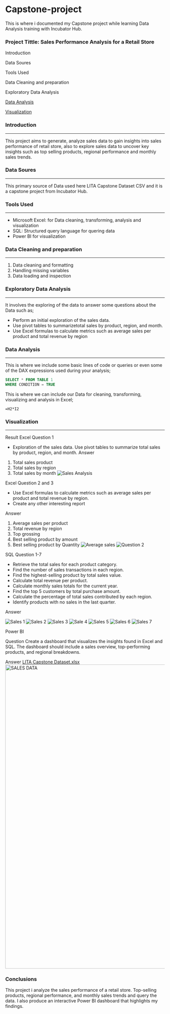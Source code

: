 # Capstone-project
This is where i documented my Capstone project while learning Data Analysis training with Incubator Hub.

### Project Tittle: Sales Performance Analysis for a Retail Store

Introduction

Data Soures

Tools Used

Data Cleaning and preparation 

Exploratory Data Analysis

[Data Analysis](Data-Analysis)

[Visualization](Visualization)

### Introduction
---
This project aims to generate, analyze sales data to gain insights into sales performance of retail store, also to explore sales data to uncover key insights such as top selling products, regional performance and monthly sales trends.

### Data Soures
---
This primary source of Data used here LITA Capstone Dataset CSV and it is a capstone project from Incubator Hub.

### Tools Used
---
 - Microsoft Excel: for Data cleaning, transforming, analysis and visualization
 - SQL: Structured query language for quering data
 - Power BI for visualization

### Data Cleaning and preparation
---
 1. Data cleaning and formatting
 2. Handling missing variables
 3. Data loading and inspection

### Exploratory Data Analysis
---
It involves the exploring of the data to answer some questions about the Data such as;
   - Perform an initial exploration of the sales data.
   - Use pivot tables to summarizetotal sales by product, region, and month.
   - Use Excel formulas to calculate metrics such as average sales per product and total revenue by region
     
### Data Analysis
---
This is where we include some basic lines of code or queries or even some of the DAX expressions used during your analysis;

```SQL
SELECT * FROM TABLE 1
WHERE CONDITION = TRUE
```
This is where we can include our Data for cleaning, transforming, visualizing and analysis in Excel;

```Excel
=H2*I2
```
### Visualization
---
 Result 
Excel Question 1
 - Exploration of the sales data. Use pivot tables to summarize total sales by product, region, and month.
Answer
 1. Total sales product
 2. Total sales by region
 3. Total sales by month 
![Sales Analysis](https://github.com/user-attachments/assets/10a5148f-72c8-4094-9ed0-cd24edbc8b7a)

Excel Question 2 and 3
- Use Excel formulas to calculate metrics such as average sales per product and
total revenue by region.
- Create any other interesting report

Answer
   1. Average sales per product
   2. Total revenue by region
   3. Top grossing
   4. Best selling product by amount
   5. Best selling product by Quantity
![Average sales ](https://github.com/user-attachments/assets/d8287ab4-584f-4cbc-8f04-433774d0eda1)
![Question 2](https://github.com/user-attachments/assets/08017bfb-c4dd-405e-a03c-7bcc779a8097)

SQL
Question 1-7
-  Retrieve the total sales for each product category.
-  Find the number of sales transactions in each region.
-  Find the highest-selling product by total sales value.
-  Calculate total revenue per product.
-  Calculate monthly sales totals for the current year.
-  Find the top 5 customers by total purchase amount.
-  Calculate the percentage of total sales contributed by each region.
-  Identify products with no sales in the last quarter.
  
 Answer
 
![Sales 1](https://github.com/user-attachments/assets/e3729550-b1a2-474c-9c23-cb3cf55dc406)
![Sales 2](https://github.com/user-attachments/assets/4f7221f2-b7ec-4d17-adcf-ab376c2ebc90)
![Sales 3](https://github.com/user-attachments/assets/12dd4453-5ab2-494d-8879-07a05c0928e6)
![Sale 4](https://github.com/user-attachments/assets/9de542a0-d18d-41a5-b827-00f2f148d5c3)
![Sales 5](https://github.com/user-attachments/assets/cb2f4268-96da-4970-b4a9-ee4772a79156)
![Sales 6](https://github.com/user-attachments/assets/5726c287-cd05-4650-9604-70aa414cbbf3)
![Sales 7](https://github.com/user-attachments/assets/76834028-ebfa-478f-bbb3-7c70934bca7b)


Power BI

Question 
 Create a dashboard that visualizes the insights found in Excel and SQL. The
 dashboard should include a sales overview, top-performing products, and regional breakdowns.

Answer
[LITA Capstone Dataset.xlsx](https://github.com/user-attachments/files/17636277/LITA.Capstone.Dataset.xlsx)
<img width="960" alt="SALES DATA" src="https://github.com/user-attachments/assets/9b6882aa-3a5f-4fcc-a3f5-a7141cc36133">

### Conclusions 
This project i analyze the sales performance of a retail store. Top-selling products, regional performance, and monthly sales trends and query the data. I also produce an interactive Power BI
dashboard that highlights my findings.




